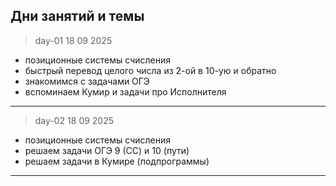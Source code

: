 ## Дни занятий и темы  

> day-01 18 09 2025  

- позиционные системы счисления  
- быстрый перевод целого числа из 2-ой в 10-ую и обратно  
- знакомимся с задачами ОГЭ  
- вспоминаем Кумир и задачи про Исполнителя  

---  

> day-02 18 09 2025  

- позиционные системы счисления  
- решаем задачи ОГЭ 9 (СС) и 10 (пути)  
- решаем задачи в Кумире (подпрограммы)  

---  
